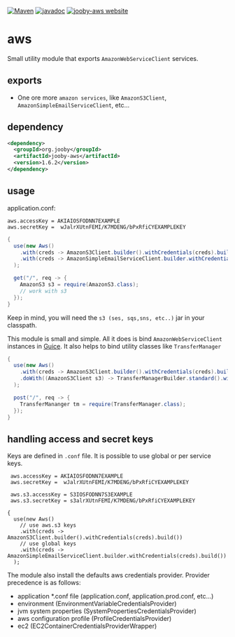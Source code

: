 [![Maven](https://img.shields.io/maven-metadata/v/http/central.maven.org/maven2/org/jooby/jooby-aws/maven-metadata.xml.svg)](http://mvnrepository.com/artifact/org.jooby/jooby-aws/1.6.2)
[![javadoc](https://javadoc.io/badge/org.jooby/jooby-aws.svg)](https://javadoc.io/doc/org.jooby/jooby-aws/1.6.2)
[![jooby-aws website](https://img.shields.io/badge/jooby-aws-brightgreen.svg)](http://jooby.org/doc/aws)
# aws

Small utility module that exports ```AmazonWebServiceClient``` services.

## exports

* One ore more ```amazon services```, like ```AmazonS3Client```, ```AmazonSimpleEmailServiceClient```, etc...

## dependency

```xml
<dependency>
  <groupId>org.jooby</groupId>
  <artifactId>jooby-aws</artifactId>
  <version>1.6.2</version>
</dependency>
```

## usage

application.conf:

```properties
aws.accessKey = AKIAIOSFODNN7EXAMPLE
aws.secretKey =  wJalrXUtnFEMI/K7MDENG/bPxRfiCYEXAMPLEKEY
```

```java
{
  use(new Aws()
    .with(creds -> AmazonS3Client.builder().withCredentials(creds).build())
    .with(creds -> AmazonSimpleEmailServiceClient.builder.withCredentials(creds).build())
  );

  get("/", req -> {
    AmazonS3 s3 = require(AmazonS3.class);
    // work with s3
  });
}
```

Keep in mind, you will need the ```s3 (ses, sqs,sns, etc..)``` jar in your classpath.

This module is small and simple. All it does is bind ```AmazonWebServiceClient``` instances in
[Guice](https://github.com/google/guice). It also helps to bind utility classes like ```TransferManager```

```java
{
  use(new Aws()
    .with(creds -> AmazonS3Client.builder().withCredentials(creds).build())
    .doWith((AmazonS3Client s3) -> TransferManagerBuilder.standard().withS3Client(s3).build())
  );

  post("/", req -> {
    TransferMananger tm = require(TransferManager.class);
  });
}
```

## handling access and secret keys

Keys are defined in ```.conf``` file. It is possible to use global or per service keys.

```properties
 aws.accessKey = AKIAIOSFODNN7EXAMPLE
 aws.secretKey =  wJalrXUtnFEMI/K7MDENG/bPxRfiCYEXAMPLEKEY

 aws.s3.accessKey = S3IOSFODNN7S3EXAMPLE
 aws.s3.secretKey = s3alrXUtnFEMI/K7MDENG/bPxRfiCYEXAMPLEKEY
```

```
{
  use(new Aws()
    // use aws.s3 keys
    .with(creds -> AmazonS3Client.builder().withCredentials(creds).build())
    // use global keys
    .with(creds -> AmazonSimpleEmailServiceClient.builder.withCredentials(creds).build())
  );
```

The module also install the defaults aws credentials provider. Provider precedence is as follows:

- application *.conf file (application.conf, application.prod.conf, etc...)
- environment (EnvironmentVariableCredentialsProvider)
- jvm system properties (SystemPropertiesCredentialsProvider)
- aws configuration profile (ProfileCredentialsProvider)
- ec2 (EC2ContainerCredentialsProviderWrapper)
